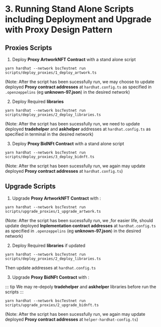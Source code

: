 # 3. Running Stand Alone Scripts including Deployment and Upgrade with Proxy Design Pattern

## Proxies Scripts

1) Deploy **Proxy ArtworkNFT Contract** with a stand alone script
```
yarn hardhat --network bscTestnet run scripts/deploy_proxies/1_deploy_artwork.ts
```

(Note: After the script has been sucessfully run, we may  choose to update deployed **Proxy contract addresses** at `hardhat.config.ts` as specified in `.openzeppelins` (eg **unknown-97.json**) in the desired network)

2) Deploy Required **libraries** 

```
yarn hardhat --network bscTestnet run scripts/deploy_proxies/2_deploy_libraries.ts
```

(Note: After the script has been sucessfully run, we need to update deployed **tradehelper** and **askhelper** addresses at `hardhat.config.ts` as specified in terminal in the desired network)

3) Deploy **Proxy BidNFt Contract** with a stand alone script

```
yarn hardhat --network bscTestnet run scripts/deploy_proxies/3_deploy_bidnft.ts
```

(Note: After the script has been sucessfully run, we again may  update deployed **Proxy contract addresses** at `hardhat.config.ts`)

## Upgrade Scripts

1) Upgrade **Proxy ArtworkNFT Contract** with :

```
yarn hardhat --network bscTestnet run scripts/upgrade_proxies/1_upgrade_artwork.ts
```

(Note: After the script has been sucessfully run, we ,for easier life, should update deployed **Inplementation contract addresses** at `hardhat.config.ts` as specified in `.openzeppelins` (eg **unknown-97.json**) in the desired network)

2) Deploy Required **libraries** if updated

```
yarn hardhat --network bscTestnet run scripts/deploy_proxies/2_deploy_libraries.ts
```

Then update addresses at `hardhat.config.ts`

3) Upgrade **Proxy BidNFt Contract** with :

::: tip
We may re-depoly **tradehelper** and **askhelper** libraries before run the scripts
:::

```
yarn hardhat --network bscTestnet run scripts/upgrade_proxies/2_upgrade_bidnft.ts
```

(Note: After the script has been sucessfully run, we again may update deployed **Proxy contract addresses** at `helper-hardhat-config.ts`)